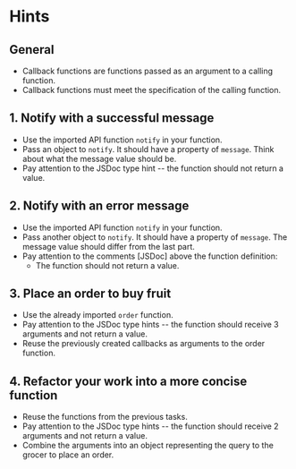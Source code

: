 # Hints

## General

- Callback functions are functions passed as an argument to a calling function.
- Callback functions must meet the specification of the calling function.

## 1. Notify with a successful message

- Use the imported API function `notify` in your function.
- Pass an object to `notify`. It should have a property of `message`. Think about what the message value should be.
- Pay attention to the JSDoc type hint -- the function should not return a value.

## 2. Notify with an error message

- Use the imported API function `notify` in your function.
- Pass another object to `notify`. It should have a property of `message`. The message value should differ from the last part.
- Pay attention to the comments [JSDoc] above the function definition:
  - The function should not return a value.

## 3. Place an order to buy fruit

- Use the already imported `order` function.
- Pay attention to the JSDoc type hints -- the function should receive 3 arguments and not return a value.
- Reuse the previously created callbacks as arguments to the order function.

## 4. Refactor your work into a more concise function

- Reuse the functions from the previous tasks.
- Pay attention to the JSDoc type hints -- the function should receive 2 arguments and not return a value.
- Combine the arguments into an object representing the query to the grocer to place an order.